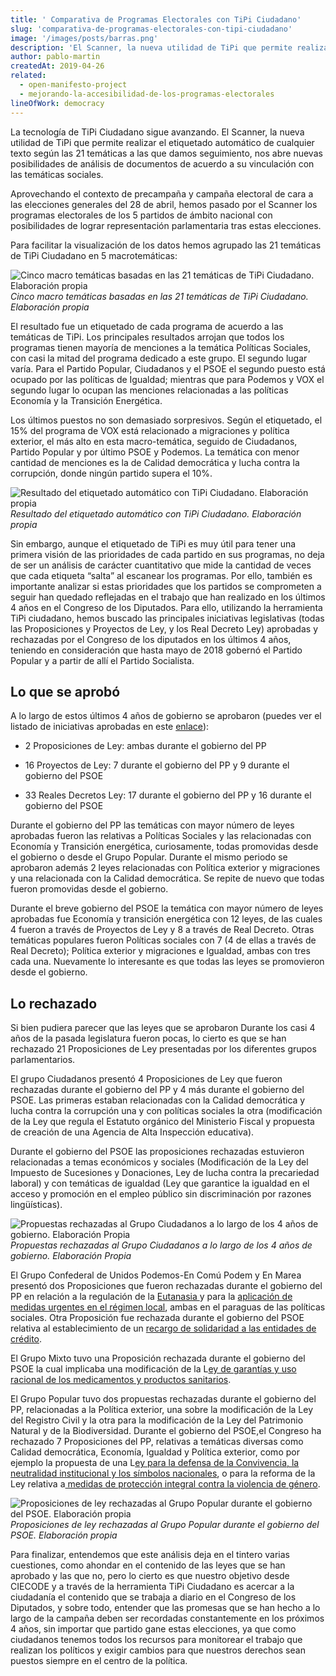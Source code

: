 ```yaml
---
title: ' Comparativa de Programas Electorales con TiPi Ciudadano'
slug: 'comparativa-de-programas-electorales-con-tipi-ciudadano'
image: '/images/posts/barras.png'
description: 'El Scanner, la nueva utilidad de TiPi que permite realizar el etiquetado automático de cualquier texto según las 21 temáticas a las que damos seguimiento, nos abre nuevas posibilidades de análisis de documentos de acuerdo a su vinculación con las temáticas sociales.'
author: pablo-martin
createdAt: 2019-04-26
related:
  - open-manifesto-project 
  - mejorando-la-accesibilidad-de-los-programas-electorales
lineOfWork: democracy
---
```


La tecnología de TiPi Ciudadano sigue avanzando. El Scanner, la nueva utilidad de TiPi que permite realizar el etiquetado automático de cualquier texto según las 21 temáticas a las que damos seguimiento, nos abre nuevas posibilidades de análisis de documentos de acuerdo a su vinculación con las temáticas sociales.

Aprovechando el contexto de precampaña y campaña electoral de cara a las elecciones generales del 28 de abril, hemos pasado por el Scanner los programas electorales de los 5 partidos de ámbito nacional con posibilidades de lograr representación parlamentaria tras estas elecciones.

Para facilitar la visualización de los datos hemos agrupado las 21 temáticas de TiPi Ciudadano en 5 macrotemáticas:

![Cinco macro temáticas basadas en las 21 temáticas de TiPi Ciudadano. Elaboración propia](/images/posts/macrotematicas.png)*Cinco macro temáticas basadas en las 21 temáticas de TiPi Ciudadano. Elaboración propia*

El resultado fue un etiquetado de cada programa de acuerdo a las temáticas de TiPi. Los principales resultados arrojan que todos los programas tienen mayoría de menciones a la temática Políticas Sociales, con casi la mitad del programa dedicado a este grupo. El segundo lugar varía. Para el Partido Popular, Ciudadanos y el PSOE el segundo puesto está ocupado por las políticas de Igualdad; mientras que para Podemos y VOX el segundo lugar lo ocupan las menciones relacionadas a las políticas Economía y la Transición Energética.

Los últimos puestos no son demasiado sorpresivos. Según el etiquetado, el 15% del programa de VOX está relacionado a migraciones y política exterior, el más alto en esta macro-temática, seguido de Ciudadanos, Partido Popular y por último PSOE y Podemos. La temática con menor cantidad de menciones es la de Calidad democrática y lucha contra la corrupción, donde ningún partido supera el 10%.

![Resultado del etiquetado automático con TiPi Ciudadano. Elaboración propia](/images/posts/barras.png)*Resultado del etiquetado automático con TiPi Ciudadano. Elaboración propia*

Sin embargo, aunque el etiquetado de TiPi es muy útil para tener una primera visión de las prioridades de cada partido en sus programas, no deja de ser un análisis de carácter cuantitativo que mide la cantidad de veces que cada etiqueta “salta” al escanear los programas. Por ello, también es importante analizar si estas prioridades que los partidos se comprometen a seguir han quedado reflejadas en el trabajo que han realizado en los últimos 4 años en el Congreso de los Diputados. Para ello, utilizando la herramienta TiPi ciudadano, hemos buscado las principales iniciativas legislativas (todas las Proposiciones y Proyectos de Ley, y los Real Decreto Ley) aprobadas y rechazadas por el Congreso de los diputados en los últimos 4 años, teniendo en consideración que hasta mayo de 2018 gobernó el Partido Popular y a partir de allí el Partido Socialista.

## **Lo que se aprobó**

A lo largo de estos últimos 4 años de gobierno se aprobaron (puedes ver el listado de iniciativas aprobadas en este [enlace](https://docs.google.com/spreadsheets/d/12MkgYpCu1uuOiGcK34YxppLafrqxKdrjSqR6wwuHvPM/edit?usp=sharing)):

* 2 Proposiciones de Ley: ambas durante el gobierno del PP

* 16 Proyectos de Ley: 7 durante el gobierno del PP y 9 durante el gobierno del PSOE

* 33 Reales Decretos Ley: 17 durante el gobierno del PP y 16 durante el gobierno del PSOE

Durante el gobierno del PP las temáticas con mayor número de leyes aprobadas fueron las relativas a Políticas Sociales y las relacionadas con Economía y Transición energética, curiosamente, todas promovidas desde el gobierno o desde el Grupo Popular. Durante el mismo periodo se aprobaron además 2 leyes relacionadas con Política exterior y migraciones y una relacionada con la Calidad democrática. Se repite de nuevo que todas fueron promovidas desde el gobierno.

Durante el breve gobierno del PSOE la temática con mayor número de leyes aprobadas fue Economía y transición energética con 12 leyes, de las cuales 4 fueron a través de Proyectos de Ley y 8 a través de Real Decreto. Otras temáticas populares fueron Políticas sociales con 7 (4 de ellas a través de Real Decreto); Política exterior y migraciones e Igualdad, ambas con tres cada una. Nuevamente lo interesante es que todas las leyes se promovieron desde el gobierno.

## **Lo rechazado**

Si bien pudiera parecer que las leyes que se aprobaron Durante los casi 4 años de la pasada legislatura fueron pocas, lo cierto es que se han rechazado 21 Proposiciones de Ley presentadas por los diferentes grupos parlamentarios.

El grupo Ciudadanos presentó 4 Proposiciones de Ley que fueron rechazadas durante el gobierno del PP y 4 más durante el gobierno del PSOE. Las primeras estaban relacionadas con la Calidad democrática y lucha contra la corrupción una y con políticas sociales la otra (modificación de la Ley que regula el Estatuto orgánico del Ministerio Fiscal y propuesta de creación de una Agencia de Alta Inspección educativa).

Durante el gobierno del PSOE las proposiciones rechazadas estuvieron relacionadas a temas económicos y sociales (Modificación de la Ley del Impuesto de Sucesiones y Donaciones, Ley de lucha contra la precariedad laboral) y con temáticas de igualdad (Ley que garantice la igualdad en el acceso y promoción en el empleo público sin discriminación por razones lingüísticas).

![Propuestas rechazadas al Grupo Ciudadanos a lo largo de los 4 años de gobierno. Elaboración Propia](/images/posts/propuestasrech.png)*Propuestas rechazadas al Grupo Ciudadanos a lo largo de los 4 años de gobierno. Elaboración Propia*

El Grupo Confederal de Unidos Podemos-En Comú Podem y En Marea presentó dos Proposiciones que fueron rechazadas durante el gobierno del PP en relación a la regulación de la [Eutanasia ](http://www.congreso.es/portal/page/portal/Congreso/Congreso/Iniciativas?_piref73_2148295_73_1335437_1335437.next_page=/wc/servidorCGI&CMD=VERLST&BASE=IW12&FMT=INITXDSS.fmt&DOCS=1-1&DOCORDER=FIFO&OPDEF=ADJ&QUERY=(122%2F000060*.NDOC.))y para la [aplicación de medidas urgentes en el régimen local](http://www.congreso.es/portal/page/portal/Congreso/Congreso/Iniciativas?_piref73_2148295_73_1335437_1335437.next_page=/wc/servidorCGI&CMD=VERLST&BASE=IW12&FMT=INITXDSS.fmt&DOCS=1-1&DOCORDER=FIFO&OPDEF=ADJ&QUERY=(122%2F000038*.NDOC.)), ambas en el paraguas de las políticas sociales. Otra Proposición fue rechazada durante el gobierno del PSOE relativa al establecimiento de un [recargo de solidaridad a las entidades de crédito](http://www.congreso.es/portal/page/portal/Congreso/Congreso/Iniciativas?_piref73_2148295_73_1335437_1335437.next_page=/wc/servidorCGI&CMD=VERLST&BASE=IW12&FMT=INITXDSS.fmt&DOCS=1-1&DOCORDER=FIFO&OPDEF=ADJ&QUERY=(122%2F000232*.NDOC.)).

El Grupo Mixto tuvo una Proposición rechazada durante el gobierno del PSOE la cual implicaba una modificación de la L[ey de garantías y uso racional de los medicamentos y productos sanitarios](http://www.congreso.es/portal/page/portal/Congreso/Congreso/Iniciativas?_piref73_2148295_73_1335437_1335437.next_page=/wc/servidorCGI&CMD=VERLST&BASE=IW12&FMT=INITXDSS.fmt&DOCS=1-1&DOCORDER=FIFO&OPDEF=ADJ&QUERY=(122%2F000205*.NDOC.)).

El Grupo Popular tuvo dos propuestas rechazadas durante el gobierno del PP, relacionadas a la Política exterior, una sobre la modificación de la Ley del Registro Civil y la otra para la modificación de la Ley del Patrimonio Natural y de la Biodiversidad. Durante el gobierno del PSOE,el Congreso ha rechazado 7 Proposiciones del PP, relativas a temáticas diversas como Calidad democrática, Economía, Igualdad y Política exterior, como por ejemplo la propuesta de una L[ey para la defensa de la Convivencia, la neutralidad institucional y los símbolos nacionales](http://www.congreso.es/portal/page/portal/Congreso/Congreso/Iniciativas?_piref73_2148295_73_1335437_1335437.next_page=/wc/servidorCGI&CMD=VERLST&BASE=IW12&FMT=INITXDSS.fmt&DOCS=1-1&DOCORDER=FIFO&OPDEF=ADJ&QUERY=(122%2F000271*.NDOC.)), o para la reforma de la Ley relativa a[ medidas de protección integral contra la violencia de género](http://www.congreso.es/portal/page/portal/Congreso/Congreso/Iniciativas?_piref73_2148295_73_1335437_1335437.next_page=/wc/servidorCGI&CMD=VERLST&BASE=IW12&FMT=INITXDSS.fmt&DOCS=1-1&DOCORDER=FIFO&OPDEF=ADJ&QUERY=(122%2F000255*.NDOC.)).

![Proposiciones de ley rechazadas al Grupo Popular durante el gobierno del PSOE. Elaboración propia](/images/posts/proposicionesrech.png)*Proposiciones de ley rechazadas al Grupo Popular durante el gobierno del PSOE. Elaboración propia*

Para finalizar, entendemos que este análisis deja en el tintero varias cuestiones, como ahondar en el contenido de las leyes que se han aprobado y las que no, pero lo cierto es que nuestro objetivo desde CIECODE y a través de la herramienta TiPi Ciudadano es acercar a la ciudadanía el contenido que se trabaja a diario en el Congreso de los Diputados, y sobre todo, entender que las promesas que se han hecho a lo largo de la campaña deben ser recordadas constantemente en los próximos 4 años, sin importar que partido gane estas elecciones, ya que como ciudadanos tenemos todos los recursos para monitorear el trabajo que realizan los políticos y exigir cambios para que nuestros derechos sean puestos siempre en el centro de la política.

